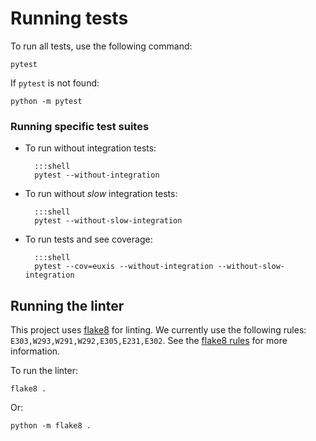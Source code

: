 # Running tests

To run all tests, use the following command:

``` shell
pytest
```

If `pytest` is not found:

``` shell
python -m pytest
```

### Running specific test suites

- To run without integration tests:

        :::shell
        pytest --without-integration

- To run without *slow* integration tests:

        :::shell
        pytest --without-slow-integration

- To run tests and see coverage:

        :::shell
        pytest --cov=euxis --without-integration --without-slow-integration

## Running the linter

This project uses [flake8](https://flake8.pycqa.org/en/latest/) for linting.
We currently use the following rules: `E303,W293,W291,W292,E305,E231,E302`.
See the [flake8 rules](https://www.flake8rules.com/) for more information.

To run the linter:

``` shell
flake8 .
```

Or:

``` shell
python -m flake8 .
```
